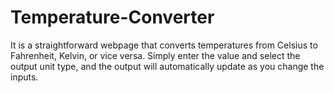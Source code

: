 # Temperature-Converter
It is a straightforward webpage that converts temperatures from Celsius to Fahrenheit, Kelvin, or vice versa. Simply enter the value and select the output unit type, and the output will automatically update as you change the inputs.
